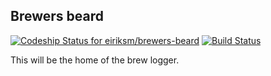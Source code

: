 ## Brewers beard
[ ![Codeship Status for eiriksm/brewers-beard](https://www.codeship.io/projects/c4c86380-8db5-0131-27e2-0e1bdad2b9fd/status?branch=master)](https://www.codeship.io/projects/16066)
[![Build Status](https://secure.travis-ci.org/eiriksm/brewers-beard.png)](http://travis-ci.org/eiriksm/brewers-beard)

This will be the home of the brew logger.


